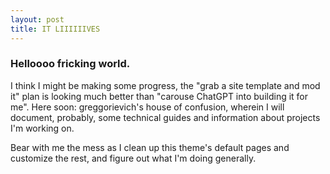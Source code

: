 ```yaml
---
layout: post
title: IT LIIIIIIVES
---
```


### Helloooo fricking world.

I think I might be making some progress, the "grab a site template and mod it" plan is looking much better than "carouse ChatGPT into building it for me".
Here soon: greggorievich's house of confusion, wherein I will document, probably, some technical guides and information about projects I'm working on. 

Bear with me the mess as I clean up this theme's default pages and customize the rest, and figure out what I'm doing generally. 